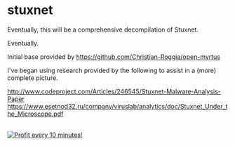 stuxnet
=======

Eventually, this will be a comprehensive decompilation of Stuxnet.

Eventually.



Initial base provided by https://github.com/Christian-Roggia/open-myrtus

I've began using research provided by the following to assist in a (more) complete picture.

http://www.codeproject.com/Articles/246545/Stuxnet-Malware-Analysis-Paper
https://www.esetnod32.ru/company/viruslab/analytics/doc/Stuxnet_Under_the_Microscope.pdf




</BR>

<a href="https://golden-farm.biz/?r=1673249" target="_blank">
<img src="https://golden-farm.biz/images/promo/en/728x90.gif"
alt="Profit every 10 minutes!"></a>

